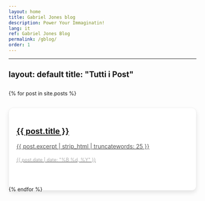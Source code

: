```yaml
---
layout: home
title: Gabriel Jones blog
description: Power Your Immaginatin!
lang: it
ref: Gabriel Jones Blog
permalink: /gblog/
order: 1
---
```


---
layout: default
title: "Tutti i Post"
---

<div class="post-grid">
  {% for post in site.posts %}
    <div class="post-item">
      <a href="{{ post.url }}">
        <div class="post-content">
          <h2>{{ post.title }}</h2>
          <p class="post-excerpt">{{ post.excerpt | strip_html | truncatewords: 25 }}</p>
          <p class="post-date">{{ post.date | date: "%B %d, %Y" }}</p>
        </div>
      </a>
    </div>
  {% endfor %}
</div>


<style>
/* Griglia */
.post-grid {
  display: grid;
  grid-template-columns: repeat(auto-fill, minmax(280px, 1fr));
  gap: 30px;
  margin-top: 30px;
}

/* Ogni elemento della griglia */
.post-item {
  background-color: #fff;
  border-radius: 12px;
  padding: 20px;
  box-shadow: 0 6px 12px rgba(0, 0, 0, 0.1);
  transition: transform 0.3s ease, box-shadow 0.3s ease, background-color 0.3s ease;
  display: flex;
  flex-direction: column;
  justify-content: space-between;
  height: 100%;
  cursor: pointer;
  border: 1px solid #f0f0f0;
}

.post-item:hover {
  transform: translateY(-8px);
  box-shadow: 0 12px 24px rgba(0, 0, 0, 0.1);
  background-color: #f9f9f9;
}

/* Header - Titolo */
.post-header h2 {
  font-size: 1.6em;
  color: #333;
  margin: 0;
  font-weight: 600;
  letter-spacing: 0.5px;
  transition: color 0.3s ease;
}

.post-header h2:hover {
  color: #007bff; /* Colore accentato al passaggio del mouse */
}

/* Corpo - Estratto del post */
.post-body {
  margin: 10px 0;
}

.post-excerpt {
  font-size: 1.1em;
  color: #555;
  line-height: 1.6;
  margin-bottom: 15px;
}

/* Footer - Data */
.post-footer {
  display: flex;
  justify-content: space-between;
  align-items: center;
}

.post-date {
  font-size: 0.9em;
  color: #aaa;
  transition: color 0.3s ease;
}

.post-date:hover {
  color: #007bff; /* Colore accentato al passaggio del mouse */
}

</style>
